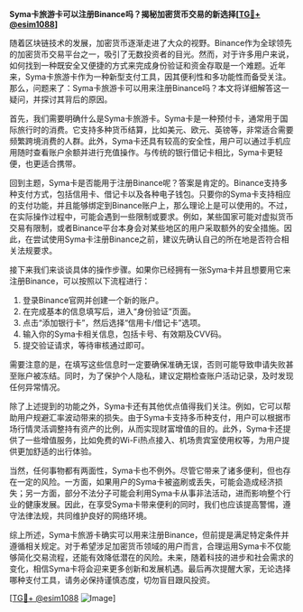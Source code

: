 **Syma卡旅游卡可以注册Binance吗？揭秘加密货币交易的新选择[[TG💪+ @esim1088](https://t.me/s/esim1088)]**

随着区块链技术的发展，加密货币逐渐走进了大众的视野。Binance作为全球领先的加密货币交易平台之一，吸引了无数投资者的目光。然而，对于许多用户来说，如何找到一种既安全又便捷的方式来完成身份验证和资金存取是一个难题。近年来，Syma卡旅游卡作为一种新型支付工具，因其便利性和多功能性而备受关注。那么，问题来了：Syma卡旅游卡可以用来注册Binance吗？本文将详细解答这一疑问，并探讨其背后的原因。

首先，我们需要明确什么是Syma卡旅游卡。Syma卡是一种预付卡，通常用于国际旅行时的消费。它支持多种货币结算，比如美元、欧元、英镑等，非常适合需要频繁跨境消费的人群。此外，Syma卡还具有较高的安全性，用户可以通过手机应用随时查看账户余额并进行充值操作。与传统的银行借记卡相比，Syma卡更轻便，也更适合携带。

回到主题，Syma卡是否能用于注册Binance呢？答案是肯定的。Binance支持多种支付方式，包括信用卡、借记卡以及各种电子钱包。只要你的Syma卡支持相应的支付功能，并且能够绑定到Binance账户上，那么理论上是可以使用的。不过，在实际操作过程中，可能会遇到一些限制或要求。例如，某些国家可能对虚拟货币交易有限制，或者Binance平台本身会对某些地区的用户采取额外的安全措施。因此，在尝试使用Syma卡注册Binance之前，建议先确认自己的所在地是否符合相关法规要求。

接下来我们来谈谈具体的操作步骤。如果你已经拥有一张Syma卡并且想要用它来注册Binance，可以按照以下流程进行：

1. 登录Binance官网并创建一个新的账户。
2. 在完成基本的信息填写后，进入“身份验证”页面。
3. 点击“添加银行卡”，然后选择“信用卡/借记卡”选项。
4. 输入你的Syma卡相关信息，包括卡号、有效期及CVV码。
5. 提交验证请求，等待审核通过即可。

需要注意的是，在填写这些信息时一定要确保准确无误，否则可能导致申请失败甚至账户被冻结。同时，为了保护个人隐私，建议定期检查账户活动记录，及时发现任何异常情况。

除了上述提到的功能之外，Syma卡还有其他优点值得我们关注。例如，它可以帮助用户规避汇率波动带来的损失。由于Syma卡支持多币种支付，用户可以根据市场行情灵活调整持有资产的比例，从而实现财富增值的目的。此外，Syma卡还提供了一些增值服务，比如免费的Wi-Fi热点接入、机场贵宾室使用权等，为用户提供更加舒适的出行体验。

当然，任何事物都有两面性，Syma卡也不例外。尽管它带来了诸多便利，但也存在一定的风险。一方面，如果用户的Syma卡被盗刷或丢失，可能会造成经济损失；另一方面，部分不法分子可能会利用Syma卡从事非法活动，进而影响整个行业的健康发展。因此，在享受Syma卡带来便利的同时，我们也应该提高警惕，遵守法律法规，共同维护良好的网络环境。

综上所述，Syma卡旅游卡确实可以用来注册Binance，但前提是满足特定条件并遵循相关规定。对于希望涉足加密货币领域的用户而言，合理运用Syma卡不仅能够简化交易流程，还能有效降低潜在的风险。未来，随着科技的进步和社会需求的变化，相信Syma卡将会迎来更多创新和发展机遇。最后再次提醒大家，无论选择哪种支付工具，请务必保持谨慎态度，切勿盲目跟风投资。

[[TG💪+ @esim1088](https://t.me/s/esim1088) ![Image](https://i.postimg.cc/4NQfJmqS/Snipaste-2025-05-13-00-14-12.png)]